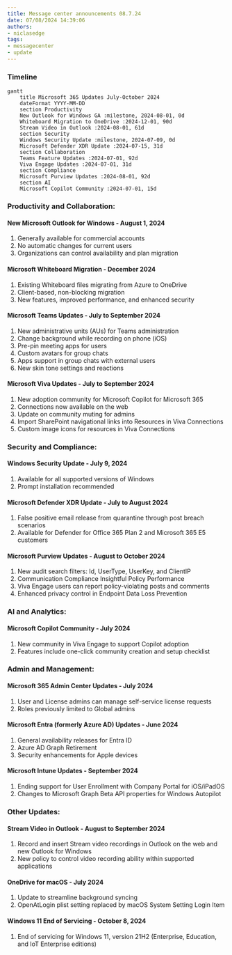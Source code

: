 ```yaml
---
title: Message center announcements 08.7.24
date: 07/08/2024 14:39:06
authors:
- niclasedge
tags:
- messagecenter
- update
---
```

### Timeline
```mermaid
gantt
    title Microsoft 365 Updates July-October 2024
    dateFormat YYYY-MM-DD
    section Productivity
    New Outlook for Windows GA :milestone, 2024-08-01, 0d
    Whiteboard Migration to OneDrive :2024-12-01, 90d
    Stream Video in Outlook :2024-08-01, 61d
    section Security
    Windows Security Update :milestone, 2024-07-09, 0d
    Microsoft Defender XDR Update :2024-07-15, 31d
    section Collaboration
    Teams Feature Updates :2024-07-01, 92d
    Viva Engage Updates :2024-07-01, 31d
    section Compliance
    Microsoft Purview Updates :2024-08-01, 92d
    section AI
    Microsoft Copilot Community :2024-07-01, 15d
```

### Productivity and Collaboration:

#### New Microsoft Outlook for Windows - August 1, 2024
1. Generally available for commercial accounts
2. No automatic changes for current users
3. Organizations can control availability and plan migration

#### Microsoft Whiteboard Migration - December 2024
1. Existing Whiteboard files migrating from Azure to OneDrive
2. Client-based, non-blocking migration
3. New features, improved performance, and enhanced security

#### Microsoft Teams Updates - July to September 2024
1. New administrative units (AUs) for Teams administration
2. Change background while recording on phone (iOS)
3. Pre-pin meeting apps for users
4. Custom avatars for group chats
5. Apps support in group chats with external users
6. New skin tone settings and reactions

#### Microsoft Viva Updates - July to September 2024
1. New adoption community for Microsoft Copilot for Microsoft 365
2. Connections now available on the web
3. Update on community muting for admins
4. Import SharePoint navigational links into Resources in Viva Connections
5. Custom image icons for resources in Viva Connections

### Security and Compliance:

#### Windows Security Update - July 9, 2024
1. Available for all supported versions of Windows
2. Prompt installation recommended

#### Microsoft Defender XDR Update - July to August 2024
1. False positive email release from quarantine through post breach scenarios
2. Available for Defender for Office 365 Plan 2 and Microsoft 365 E5 customers

#### Microsoft Purview Updates - August to October 2024
1. New audit search filters: Id, UserType, UserKey, and ClientIP
2. Communication Compliance Insightful Policy Performance
3. Viva Engage users can report policy-violating posts and comments
4. Enhanced privacy control in Endpoint Data Loss Prevention

### AI and Analytics:

#### Microsoft Copilot Community - July 2024
1. New community in Viva Engage to support Copilot adoption
2. Features include one-click community creation and setup checklist

### Admin and Management:

#### Microsoft 365 Admin Center Updates - July 2024
1. User and License admins can manage self-service license requests
2. Roles previously limited to Global admins

#### Microsoft Entra (formerly Azure AD) Updates - June 2024
1. General availability releases for Entra ID
2. Azure AD Graph Retirement
3. Security enhancements for Apple devices

#### Microsoft Intune Updates - September 2024
1. Ending support for User Enrollment with Company Portal for iOS/iPadOS
2. Changes to Microsoft Graph Beta API properties for Windows Autopilot

### Other Updates:

#### Stream Video in Outlook - August to September 2024
1. Record and insert Stream video recordings in Outlook on the web and new Outlook for Windows
2. New policy to control video recording ability within supported applications

#### OneDrive for macOS - July 2024
1. Update to streamline background syncing
2. OpenAtLogin plist setting replaced by macOS System Setting Login Item

#### Windows 11 End of Servicing - October 8, 2024
1. End of servicing for Windows 11, version 21H2 (Enterprise, Education, and IoT Enterprise editions)